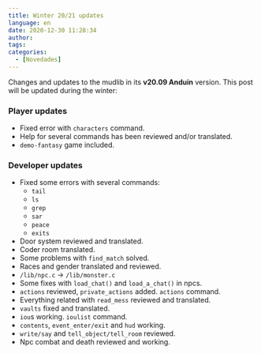 ```yaml
---
title: Winter 20/21 updates
language: en
date: 2020-12-30 11:28:34
author:
tags:
categories:
  - [Novedades]
---
```


Changes and updates to the mudlib in its **v20.09 Anduin** version. This post will be updated during the winter:

### Player updates

  * Fixed error with `characters` command.
  * Help for several commands has been reviewed and/or translated.
  * `demo-fantasy` game included.

### Developer updates

  * Fixed some errors with several commands: 
    * `tail`
    * `ls`
    * `grep`
    * `sar`
    * `peace`
    * `exits`
  * Door system reviewed and translated.
  * Coder room translated.
  * Some problems with `find_match` solved.
  * Races and gender translated and reviewed.
  * `/lib/npc.c` -> `/lib/monster.c`
  * Some fixes with `load_chat()` and `load_a_chat()` in npcs.
  * `actions` reviewed, `private_actions` added. `actions` command.
  * Everything related with `read_mess` reviewed and translated.
  * `vaults` fixed and translated.
  * `iou`s working. `ioulist` command.
  * `contents`, `event_enter/exit` and `hud` working.
  * `write/say` and `tell_object/tell_room` reviewed.
  * Npc combat and death reviewed and working.

